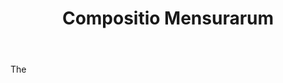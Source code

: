 ---
title: Compositio Mensurarum
letter: C
permalink: "/definitions/bld-compositio-mensurarum.html"
body: The
published_at: '2018-07-07'
source: Black's Law Dictionary 2nd Ed (1910)
layout: post
---